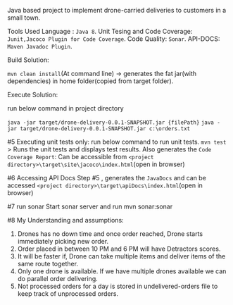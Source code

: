 Java based project to implement drone-carried deliveries to customers in a small town. 

Tools Used 
Language : `Java 8`.
Unit Tesing and Code Coverage:  `Junit,Jacoco Plugin for Code Coverage`.
Code Quality: `Sonar`.
API-DOCS: `Maven Javadoc Plugin`.  

Build Solution:

`mvn clean install`(At command line) 
-> generates the fat jar(with dependencies) in home folder(copied from target folder).

Execute Solution:

run below command in project directory

`java -jar target/drone-delivery-0.0.1-SNAPSHOT.jar {filePath}`
`java -jar target/drone-delivery-0.0.1-SNAPSHOT.jar c:\orders.txt`

#5 Executing unit tests only:
run below command to run unit tests.
`mvn test` > Runs the unit tests and displays test results.
Also generates the `Code Coverage Report`: Can be accessible from `<project directory>\target\site\jacoco\index.html`(open in browser)

#6 Accessing API Docs
Step #5 , generates the `JavaDocs` and can be accessed `<project directory>\target\apiDocs\index.html`(open in browser) 
 
#7 run sonar
Start sonar server and run mvn sonar:sonar

#8 My Understanding and assumptions:
1. Drones has no down time and once order reached, Drone starts immediately picking new order. 
2. Order placed in between 10 PM and 6 PM will have Detractors scores.
3. It will be faster if, Drone can take multiple items and deliver items of the same route together.
4. Only one drone is available. If we have multiple drones available we can do parallel order delivering.
5. Not processed orders for a day is stored in undelivered-orders file to keep track of unprocessed orders.
